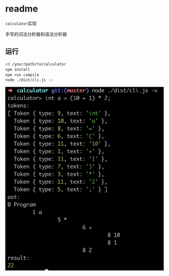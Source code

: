# readme

`calculator`实现

手写的词法分析器和语法分析器
  
## 运行

```sh
cd /your/path/to/calculator
npm install
npm run compile
node ./dist/cli.js -v
```

![example](https://github.com/caijw/calculator/blob/master/docs/example.png)
